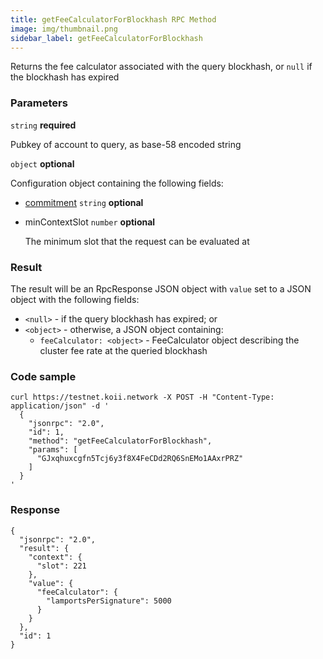 ```yaml
---
title: getFeeCalculatorForBlockhash RPC Method
image: img/thumbnail.png
sidebar_label: getFeeCalculatorForBlockhash
---
```


Returns the fee calculator associated with the query blockhash, or `null` if the blockhash has expired

### Parameters

`string` **required**

Pubkey of account to query, as base-58 encoded string

`object` **optional**

Configuration object containing the following fields:

- [commitment](/develop/rpcapi/intro#configuring-state-commitment) `string` **optional**
- minContextSlot `number` **optional**

  The minimum slot that the request can be evaluated at

### Result

The result will be an RpcResponse JSON object with `value` set to a JSON object with the following fields:

- `<null>` - if the query blockhash has expired; or
- `<object>` - otherwise, a JSON object containing:
  - `feeCalculator: <object>` - FeeCalculator object describing the cluster fee rate at the queried blockhash

### Code sample

```bashbash
curl https://testnet.koii.network -X POST -H "Content-Type: application/json" -d '
  {
    "jsonrpc": "2.0",
    "id": 1,
    "method": "getFeeCalculatorForBlockhash",
    "params": [
      "GJxqhuxcgfn5Tcj6y3f8X4FeCDd2RQ6SnEMo1AAxrPRZ"
    ]
  }
'
```


### Response

```jsonjson
{
  "jsonrpc": "2.0",
  "result": {
    "context": {
      "slot": 221
    },
    "value": {
      "feeCalculator": {
        "lamportsPerSignature": 5000
      }
    }
  },
  "id": 1
}
```
